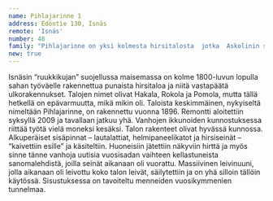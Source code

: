 ```yaml
---
name: Pihlajarinne 1
address: Edöntie 130, Isnäs
remote: 'Isnäs'
number: 48
family: "Pihlajarinne on yksi kolmesta hirsitalosta  jotka  Askolinin saha rakennutti työntekijöilleen  1890-luvun viimeisinä vuosina. Taloissa asui suuria perheitä ja “hyyryläisiäkin”.  Edöntien maisema on nyt suojeltu. Keskimmäisessä talossa on Marjaleena ja Yrjö Länsipuron kakkosasunto, jonka  he hankkivat 2009 ja jossa he nyt viettävät lähes puolet ajastaan.\nVanhat hirret  olivat erinomaisessa kunnossa, mutta sisäpinnat  olivat sadan vuoden aikana jääneet pinkopahvin sekä tapetti- ja maalikerrosten alle. Vähä vähältä vanha talo kuorittiin esille – helmipaneelikatto paljastui pahvin ja “miljoonien nupien” alta, hirsiseinät jätettiin näkyviin sieltä täältä. Lattian paksu ruskea maali poistettiin, laudat  hiottiin ja öljyttiin. Työ kesti vuosia ja jatkuu yhä – vanhoissa ikkunanpokissa riittää kunnostamista hamaan  tulevaisuuteen."
new: true
---
```

Isnäsin “ruukkikujan” suojellussa maisemassa on kolme 1800-luvun lopulla sahan työväelle rakennettua punaista hirsitaloa ja niitä vastapäätä ulkorakennukset. Talojen nimet olivat Hakala, Rokola ja Pomola, mutta tällä hetkellä on epävarmuutta, mikä mikin oli.
Taloista keskimmäinen, nykyiseltä nimeltään Pihlajarinne, on rakennettu vuonna 1896. Remontti aloitettiin syksyllä 2009 ja tavallaan jatkuu yhä. Vanhojen ikkunoiden kunnostuksessa riittää työtä vielä moneksi kesäksi. Talon rakenteet olivat hyvässä kunnossa. Alkuperäiset sisäpinnat – lautalattiat, helmipaneelikatot ja hirsiseinät – “kaivettiin esille” ja käsiteltiin. Huoneisiin jätettiin näkyviin hirttä ja myös sinne tänne vanhoja uutisia vuosisadan vaihteen kellastuneista sanomalehdistä, joilla seinät aikanaan oli vuorattu. Massiivinen leivinuuni, jolla aikanaan oli leivottu koko talon leivät, säilytettiin ja on yhä silloin tällöin käytössä. Sisustuksessa on tavoiteltu menneiden vuosikymmenien tunnelmaa.
